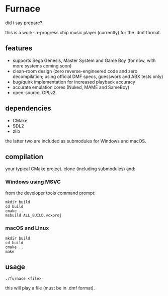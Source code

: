 # Furnace

did i say prepare?

this is a work-in-progress chip music player (currently) for the .dmf format.

## features

- supports Sega Genesis, Master System and Game Boy (for now, with more systems coming soon)
- clean-room design (zero reverse-engineered code and zero decompilation; using official DMF specs, guesswork and ABX tests only)
- bug/quirk implementation for increased playback accuracy
- accurate emulation cores (Nuked, MAME and SameBoy)
- open-source. GPLv2.

## dependencies

- CMake
- SDL2
- zlib

the latter two are included as submodules for Windows and macOS.

## compilation

your typical CMake project. clone (including submodules) and:

### Windows using MSVC

from the developer tools command prompt:

```
mkdir build
cd build
cmake ..
msbuild ALL_BUILD.vcxproj
```

### macOS and Linux

```
mkdir build
cd build
cmake ..
make
```

## usage

```
./furnace <file>
```

this will play a file (must be in .dmf format).

